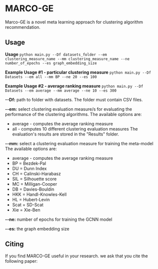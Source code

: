 # MARCO-GE
Marco-GE is a novel meta learning approach for clustering algorithm recommendation. 


Usage
-----

**Usage**
    ``python main.py --Df datasets_folder --em clustering_measure_name --mm clustering_measure_name --ne number_of_epochs --es graph_embedding_size``

**Example Usage #1 - particular clustering measure**
    ``python main.py --Df Datasets --em all --mm BP --ne 20 --es 100``

**Example Usage #2 - average ranking measure**
    ``python main.py --Df Datasets --em average --mm average --ne 10 --es 300``
    
**--Df:** path to folder with datasets. The folder must contain CSV files.

**--em:** select clustering evaluation measure/s for evaluating the performance of the clustering algorithms.
The available options are: 
- average - computes the average ranking measure
- all - computes 10 different clustering evaluation measures
The evaluation's results are stored in the "Results" folder.

**--mm:** select a clustering evaluation measure for training the meta-model
The available options are:
- average - computes the average ranking measure
- BP = Bezdek-Pal
- DU = Dunn Index
- CH = Calinski-Harabasz
- SIL = Silhouette score
- MC = Milligan-Cooper
- DB = Davies-Bouldin
- HKK = Handl-Knowles-Kell
- HL = Hubert-Levin
- Scat = SD-Scat 
- Xie = Xie-Ben

**--ne:** number of epochs for training the GCNN model

**--es:** the graph embedding size


Citing
-----
If you find MARCO-GE useful in your research. we ask that you cite the following paper:
